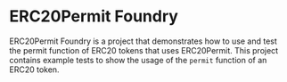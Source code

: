 # ERC20Permit Foundry

ERC20Permit Foundry is a project that demonstrates how to use and test the permit function of ERC20 tokens that uses ERC20Permit. This project contains example tests to show the usage of the `permit` function of an ERC20 token.